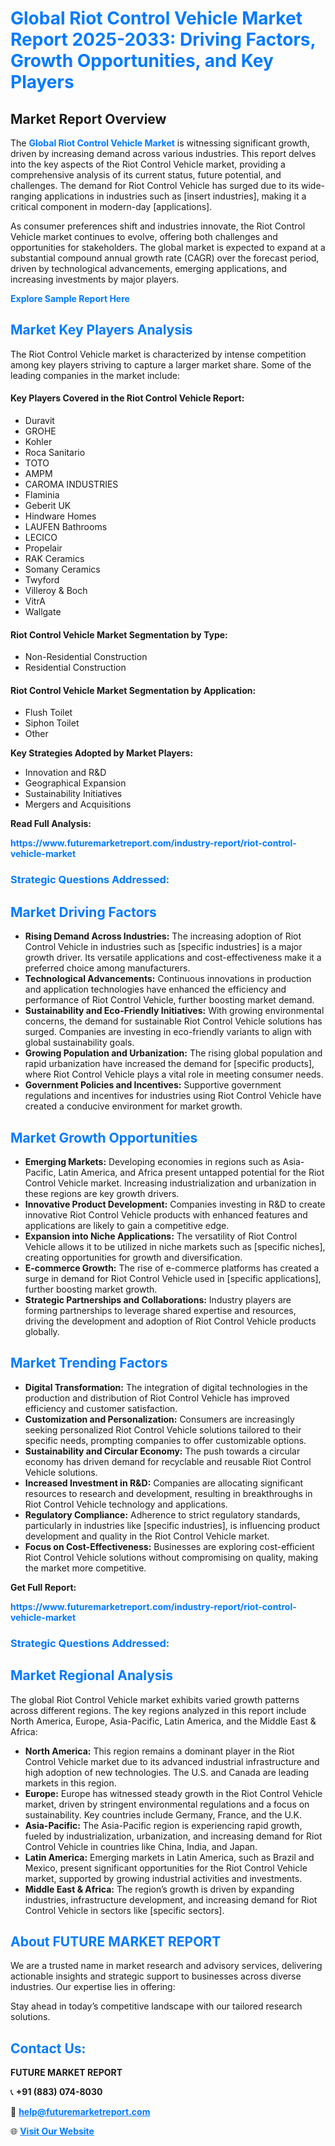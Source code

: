 <h1 style="color: #007BFF;">Global Riot Control Vehicle Market Report 2025-2033: Driving Factors, Growth Opportunities, and Key Players</h1>

<section id="overview">
<h2>Market Report Overview</h2>
<p>The <a href="https://www.futuremarketreport.com/industry-report/riot-control-vehicle-market" style="color: #007BFF; text-decoration: none;"><strong>Global Riot Control Vehicle Market</strong></a> is witnessing significant growth, driven by increasing demand across various industries. This report delves into the key aspects of the Riot Control Vehicle market, providing a comprehensive analysis of its current status, future potential, and challenges. The demand for Riot Control Vehicle has surged due to its wide-ranging applications in industries such as [insert industries], making it a critical component in modern-day [applications].</p>
<p>As consumer preferences shift and industries innovate, the Riot Control Vehicle market continues to evolve, offering both challenges and opportunities for stakeholders. The global market is expected to expand at a substantial compound annual growth rate (CAGR) over the forecast period, driven by technological advancements, emerging applications, and increasing investments by major players.</p>
</section>

<section id="overview">
<p><a href="https://www.futuremarketreport.com/request-sample/reportId=32271" style="color: #007BFF; text-decoration: none;"><strong>Explore Sample Report Here</strong></a></p>
</section>

<section id="key-players">
<h2 style="color: #007BFF;">Market Key Players Analysis</h2>
<p>The Riot Control Vehicle market is characterized by intense competition among key players striving to capture a larger market share. Some of the leading companies in the market include:</p>
<h4>Key Players Covered in the Riot Control Vehicle Report:</h4>
<ul><li>Duravit</li><li>GROHE</li><li>Kohler</li><li>Roca Sanitario</li><li>TOTO</li><li>AMPM</li><li>CAROMA INDUSTRIES</li><li>Flaminia</li><li>Geberit UK</li><li>Hindware Homes</li><li>LAUFEN Bathrooms</li><li>LECICO</li><li>Propelair</li><li>RAK Ceramics</li><li>Somany Ceramics</li><li>Twyford</li><li>Villeroy &amp; Boch</li><li>VitrA</li><li>Wallgate</li></ul>
<h4>Riot Control Vehicle Market Segmentation by Type:</h4>
<ul><li>Non-Residential Construction</li><li>Residential Construction</li></ul>

<h4>Riot Control Vehicle Market Segmentation by Application:</h4>
<ul><li>Flush Toilet</li><li>Siphon Toilet</li><li>Other</li></ul>
<p><strong>Key Strategies Adopted by Market Players:</strong></p>
<ul>
<li>Innovation and R&D</li>
<li>Geographical Expansion</li>
<li>Sustainability Initiatives</li>
<li>Mergers and Acquisitions</li>
</ul>
</section>

<section>
<p><strong>Read Full Analysis: </strong></p><a href="https://www.futuremarketreport.com/industry-report/riot-control-vehicle-market" style="color: #007BFF; text-decoration: none;"><strong>https://www.futuremarketreport.com/industry-report/riot-control-vehicle-market</strong></a>
<h3 style="color: #007BFF;">Strategic Questions Addressed:</h3>
</section>

<section id="driving-factors">
<h2 style="color: #007BFF;">Market Driving Factors</h2>
<ul>
<li><strong>Rising Demand Across Industries:</strong> The increasing adoption of Riot Control Vehicle in industries such as [specific industries] is a major growth driver. Its versatile applications and cost-effectiveness make it a preferred choice among manufacturers.</li>
<li><strong>Technological Advancements:</strong> Continuous innovations in production and application technologies have enhanced the efficiency and performance of Riot Control Vehicle, further boosting market demand.</li>
<li><strong>Sustainability and Eco-Friendly Initiatives:</strong> With growing environmental concerns, the demand for sustainable Riot Control Vehicle solutions has surged. Companies are investing in eco-friendly variants to align with global sustainability goals.</li>
<li><strong>Growing Population and Urbanization:</strong> The rising global population and rapid urbanization have increased the demand for [specific products], where Riot Control Vehicle plays a vital role in meeting consumer needs.</li>
<li><strong>Government Policies and Incentives:</strong> Supportive government regulations and incentives for industries using Riot Control Vehicle have created a conducive environment for market growth.</li>
</ul>
</section>

<section id="growth-opportunities">
<h2 style="color: #007BFF;">Market Growth Opportunities</h2>
<ul>
<li><strong>Emerging Markets:</strong> Developing economies in regions such as Asia-Pacific, Latin America, and Africa present untapped potential for the Riot Control Vehicle market. Increasing industrialization and urbanization in these regions are key growth drivers.</li>
<li><strong>Innovative Product Development:</strong> Companies investing in R&D to create innovative Riot Control Vehicle products with enhanced features and applications are likely to gain a competitive edge.</li>
<li><strong>Expansion into Niche Applications:</strong> The versatility of Riot Control Vehicle allows it to be utilized in niche markets such as [specific niches], creating opportunities for growth and diversification.</li>
<li><strong>E-commerce Growth:</strong> The rise of e-commerce platforms has created a surge in demand for Riot Control Vehicle used in [specific applications], further boosting market growth.</li>
<li><strong>Strategic Partnerships and Collaborations:</strong> Industry players are forming partnerships to leverage shared expertise and resources, driving the development and adoption of Riot Control Vehicle products globally.</li>
</ul>
</section>

<section id="trending-factors">
<h2 style="color: #007BFF;">Market Trending Factors</h2>
<ul>
<li><strong>Digital Transformation:</strong> The integration of digital technologies in the production and distribution of Riot Control Vehicle has improved efficiency and customer satisfaction.</li>
<li><strong>Customization and Personalization:</strong> Consumers are increasingly seeking personalized Riot Control Vehicle solutions tailored to their specific needs, prompting companies to offer customizable options.</li>
<li><strong>Sustainability and Circular Economy:</strong> The push towards a circular economy has driven demand for recyclable and reusable Riot Control Vehicle solutions.</li>
<li><strong>Increased Investment in R&D:</strong> Companies are allocating significant resources to research and development, resulting in breakthroughs in Riot Control Vehicle technology and applications.</li>
<li><strong>Regulatory Compliance:</strong> Adherence to strict regulatory standards, particularly in industries like [specific industries], is influencing product development and quality in the Riot Control Vehicle market.</li>
<li><strong>Focus on Cost-Effectiveness:</strong> Businesses are exploring cost-efficient Riot Control Vehicle solutions without compromising on quality, making the market more competitive.</li>
</ul>
</section>

<section>
<p><strong>Get Full Report: </strong></p><a href="https://www.futuremarketreport.com/industry-report/riot-control-vehicle-market" style="color: #007BFF; text-decoration: none;"><strong>https://www.futuremarketreport.com/industry-report/riot-control-vehicle-market</strong></a>
<h3 style="color: #007BFF;">Strategic Questions Addressed:</h3>
</section>


<section id="regional-analysis">
<h2 style="color: #007BFF;">Market Regional Analysis</h2>
<p>The global Riot Control Vehicle market exhibits varied growth patterns across different regions. The key regions analyzed in this report include North America, Europe, Asia-Pacific, Latin America, and the Middle East & Africa:</p>
<ul>
<li><strong>North America:</strong> This region remains a dominant player in the Riot Control Vehicle market due to its advanced industrial infrastructure and high adoption of new technologies. The U.S. and Canada are leading markets in this region.</li>
<li><strong>Europe:</strong> Europe has witnessed steady growth in the Riot Control Vehicle market, driven by stringent environmental regulations and a focus on sustainability. Key countries include Germany, France, and the U.K.</li>
<li><strong>Asia-Pacific:</strong> The Asia-Pacific region is experiencing rapid growth, fueled by industrialization, urbanization, and increasing demand for Riot Control Vehicle in countries like China, India, and Japan.</li>
<li><strong>Latin America:</strong> Emerging markets in Latin America, such as Brazil and Mexico, present significant opportunities for the Riot Control Vehicle market, supported by growing industrial activities and investments.</li>
<li><strong>Middle East & Africa:</strong> The region’s growth is driven by expanding industries, infrastructure development, and increasing demand for Riot Control Vehicle in sectors like [specific sectors].</li>
</ul>
</section>

<footer>
<h2 style="color: #007BFF;">About FUTURE MARKET REPORT</h2>
<p>We are a trusted name in market research and advisory services, delivering actionable insights and strategic support to businesses across diverse industries. Our expertise lies in offering:</p>

<p>Stay ahead in today’s competitive landscape with our tailored research solutions.</p>

<h2 style="color: #007BFF;">Contact Us:</h2>
<p><strong>FUTURE MARKET REPORT</strong></p>
<p>📞 <strong>+91 (883) 074-8030</strong></p>
<p>📧 <strong><a href="mailto:help@futuremarketreport.com" style="color: #007BFF;">help@futuremarketreport.com</a></strong></p>
<p>🌐 <strong><a href="https://www.futuremarketreport.com/" style="color: #007BFF;">Visit Our Website</a></strong></p>
</footer>